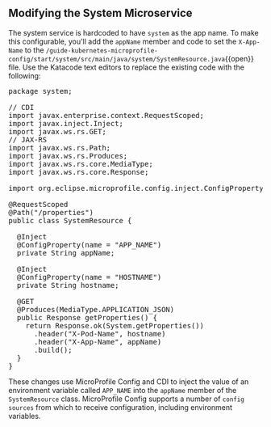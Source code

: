 ## Modifying the System Microservice

The system service is hardcoded to have `system` as the app name. To make this configurable, you'll add the `appName` member and code to set the `X-App-Name` to the `/guide-kubernetes-microprofile-config/start/system/src/main/java/system/SystemResource.java`{{open}} file. Use the Katacode text editors to replace the existing code with the following:

<pre class="file" data-target="clipboard">
package system;

// CDI
import javax.enterprise.context.RequestScoped;
import javax.inject.Inject;
import javax.ws.rs.GET;
// JAX-RS
import javax.ws.rs.Path;
import javax.ws.rs.Produces;
import javax.ws.rs.core.MediaType;
import javax.ws.rs.core.Response;

import org.eclipse.microprofile.config.inject.ConfigProperty;

@RequestScoped
@Path("/properties")
public class SystemResource {

  @Inject
  @ConfigProperty(name = "APP_NAME")
  private String appName;

  @Inject
  @ConfigProperty(name = "HOSTNAME")
  private String hostname;

  @GET
  @Produces(MediaType.APPLICATION_JSON)
  public Response getProperties() {
    return Response.ok(System.getProperties())
      .header("X-Pod-Name", hostname)
      .header("X-App-Name", appName)
      .build();
  }
}
</pre>

These changes use MicroProfile Config and CDI to inject the value of an environment variable called `APP_NAME` into the `appName` member of the `SystemResource` class.  MicroProfile Config supports a number of `config sources` from which to receive configuration, including environment variables. 
